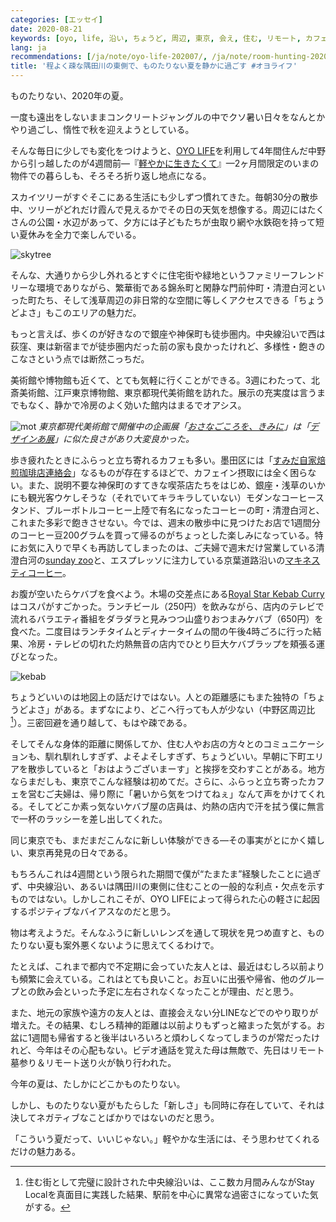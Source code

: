 ```yaml
---
categories: [エッセイ]
date: 2020-08-21
keywords: [oyo, life, 沿い, ちょうど, 周辺, 東京, 会え, 住む, リモート, カフェ]
lang: ja
recommendations: [/ja/note/oyo-life-202007/, /ja/note/room-hunting-202006/, /ja/note/think/]
title: '程よく疎な隅田川の東側で、ものたりない夏を静かに過ごす #オヨライフ'
---
```


ものたりない、2020年の夏。

一度も遠出をしないままコンクリートジャングルの中でクソ暑い日々をなんとかやり過ごし、惰性で秋を迎えようとしている。

そんな毎日に少しでも変化をつけようと、[OYO LIFE](https://www.oyolife.co.jp/)を利用して4年間住んだ中野から引っ越したのが4週間前&mdash;『[軽やかに生きたくて](/ja/note/oyo-life-202007)』&mdash;2ヶ月間限定のいまの物件での暮らしも、そろそろ折り返し地点になる。

スカイツリーがすぐそこにある生活にも少しずつ慣れてきた。毎朝30分の散歩中、ツリーがどれだけ霞んで見えるかでその日の天気を想像する。周辺にはたくさんの公園・水辺があって、夕方には子どもたちが虫取り網や水鉄砲を持って短い夏休みを全力で楽しんでいる。

![skytree](/images/oyo-life-202008/skytree.jpg)

そんな、大通りから少し外れるとすぐに住宅街や緑地というファミリーフレンドリーな環境でありながら、繁華街である錦糸町と閑静な門前仲町・清澄白河といった町たち、そして浅草周辺の非日常的な空間に等しくアクセスできる「ちょうどよさ」もこのエリアの魅力だ。

もっと言えば、歩くのが好きなので銀座や神保町も徒歩圏内。中央線沿いで西は荻窪、東は新宿までが徒歩圏内だった前の家も良かったけれど、多様性・飽きのこなさという点では断然こっちだ。

美術館や博物館も近くて、とても気軽に行くことができる。3週にわたって、北斎美術館、江戸東京博物館、東京都現代美術館を訪れた。展示の充実度は言うまでもなく、静かで冷房のよく効いた館内はまるでオアシス。

![mot](/images/oyo-life-202008/mot.jpg)
*東京都現代美術館で開催中の企画展「[おさなごころを、きみに](https://www.mot-art-museum.jp/exhibitions/Cherish-your-imagination/)」は「[デザインあ展](https://www.design-ah-exhibition.jp/)」に似た良さがあり大変良かった。*

歩き疲れたときにふらっと立ち寄れるカフェも多い。墨田区には「[すみだ自家焙煎珈琲店連絡会](https://nlab.itmedia.co.jp/nl/articles/1606/12/news028.html)」なるものが存在するほどで、カフェイン摂取には全く困らない。また、説明不要な神保町のすてきな喫茶店たちをはじめ、銀座・浅草のいかにも観光客ウケしそうな（それでいてキラキラしていない）モダンなコーヒースタンド、ブルーボトルコーヒー上陸で有名になったコーヒーの町・清澄白河と、これまた多彩で飽きさせない。今では、週末の散歩中に見つけたお店で1週間分のコーヒー豆200グラムを買って帰るのがちょっとした楽しみになっている。特にお気に入りで早くも再訪してしまったのは、ご夫婦で週末だけ営業している清澄白河の[sunday zoo](https://www.facebook.com/sundayzoo/)と、エスプレッソに注力している京葉道路沿いの[マキネスティコーヒー](https://macchinesticoffee.com/)。

お腹が空いたらケバブを食べよう。木場の交差点にある[Royal Star Kebab Curry](https://royal-star-kebab-curry.business.site/)はコスパがすごかった。ランチビール（250円）を飲みながら、店内のテレビで流れるバラエティ番組をダラダラと見みつつ山盛りおつまみケバブ（650円）を食べた。二度目はランチタイムとディナータイムの間の午後4時ごろに行った結果、冷房・テレビの切れた灼熱無音の店内でひとり巨大ケバブラップを頬張る運びとなった。

![kebab](/images/oyo-life-202008/kebab.jpg)

ちょうどいいのは地図上の話だけではない。人との距離感にもまた独特の「ちょうどよさ」がある。まずなにより、どこへ行っても人が少ない（中野区周辺比[^1]）。三密回避を通り越して、もはや疎である。

そしてそんな身体的距離に関係してか、住む人やお店の方々とのコミュニケーションも、馴れ馴れしすぎず、よそよそしすぎず、ちょうどいい。早朝に下町エリアを散歩していると「おはようございまーす」と挨拶を交わすことがある。地方ならまだしも、東京でこんな経験は初めてだ。さらに、ふらっと立ち寄ったカフェを営むご夫婦は、帰り際に「暑いから気をつけてねぇ」なんて声をかけてくれる。そしてどこか素っ気ないケバブ屋の店員は、灼熱の店内で汗を拭う僕に無言で一杯のラッシーを差し出してくれた。

同じ東京でも、まだまだこんなに新しい体験ができる&mdash;その事実がとにかく嬉しい、東京再発見の日々である。

もちろんこれは4週間という限られた期間で僕が“たまたま”経験したことに過ぎず、中央線沿い、あるいは隅田川の東側に住むことの一般的な利点・欠点を示すものではない。しかしこれこそが、OYO LIFEによって得られた心の軽さに起因するポジティブなバイアスなのだと思う。

物は考えようだ。そんなふうに新しいレンズを通して現状を見つめ直すと、ものたりない夏も案外悪くないように思えてくるわけで。

たとえば、これまで都内で不定期に会っていた友人とは、最近はむしろ以前よりも頻繁に会えている。これはとても良いこと。お互いに出張や帰省、他のグループとの飲み会といった予定に左右されなくなったことが理由、だと思う。

また、地元の家族や遠方の友人とは、直接会えない分LINEなどでのやり取りが増えた。その結果、むしろ精神的距離は以前よりもずっと縮まった気がする。お盆に1週間も帰省すると後半はいろいろと煩わしくなってしまうのが常だったけれど、今年はその心配もない。ビデオ通話を覚えた母は無敵で、先日はリモート墓参り＆リモート送り火が執り行われた。

今年の夏は、たしかにどこかものたりない。

しかし、ものたりない夏がもたらした「新しさ」も同時に存在していて、それは決してネガティブなことばかりではないのだと思う。

「こういう夏だって、いいじゃない。」軽やかな生活には、そう思わせてくれるだけの魅力ある。

[^1]: 住む街として完璧に設計された中央線沿いは、ここ数カ月間みんながStay Localを真面目に実践した結果、駅前を中心に異常な過密さになっていた気がする。
